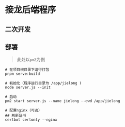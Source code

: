 # 接龙后端程序

## 二次开发

## 部署
> 此处以`pm2`为例

```shell
# 在项目根目录下运行打包
pnpm serve:build

# 初始化（程序运行目录为 /app/jielong )
node server.js --init

# 启动
pm2 start server.js --name jielong --cwd /app/jielong

# 配置nginx（可选）
## 刷新证书
certbot certonly --nginx
```
